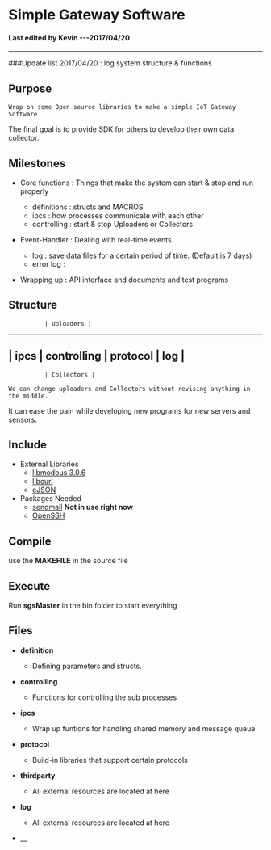# Simple Gateway Software

#### Last edited by Kevin ---2017/04/20
---------------------------------------

###Update list
  2017/04/20 : log system structure & functions


## Purpose

    Wrap on some Open source libraries to make a simple IoT Gateway Software
  The final goal is to provide SDK for others to develop their own data collector.

## Milestones

* Core functions : Things that make the system can start & stop and run properly
  * definitions : structs and MACROS
  * ipcs : how processes communicate with each other
  * controlling : start & stop Uploaders or Collectors

* Event-Handler : Dealing with real-time events. 
  * log : save data files for a certain period of time. (Default is 7 days)
  * error log : 

* Wrapping up : API interface and documents and test programs

## Structure

              | Uploaders |
  ---------------------------------------
  | ipcs | controlling | protocol | log |
  ---------------------------------------
              | Collectors |

    We can change uploaders and Collectors without revising anything in the middle.
  It can ease the pain while developing new programs for new servers and sensors.

## Include

* External Libraries
  * [libmodbus 3.0.6](https://github.com/stephane/libmodbus)
  * [libcurl](https://curl.haxx.se/)
  * [cJSON](https://github.com/DaveGamble/cJSON)
* Packages Needed
  * [sendmail](https://www.proofpoint.com/us/products/sendmail-sentrion) __Not in use right now__
  * [OpenSSH](https://www.openssh.com/)

## Compile

  use the __MAKEFILE__ in the source file

## Execute

  Run __sgsMaster__ in the bin folder to start everything

## Files

* __definition__
  * Defining parameters and structs.

* __controlling__
  * Functions for controlling the sub processes

* __ipcs__
  * Wrap up funtions for handling shared memory and message queue

* __protocol__
  * Build-in libraries that support certain protocols

* __thirdparty__
  * All external resources are located at here

* __log__
  * All external resources are located at here

* __
	
